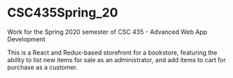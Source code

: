 # CSC435Spring_20
Work for the Spring 2020 semester of CSC 435 - Advanced Web App Development

This is a React and Redux-based storefront for a bookstore, featuring the ability to list new items for sale as an administrator, and add items to cart for purchase as a customer.
